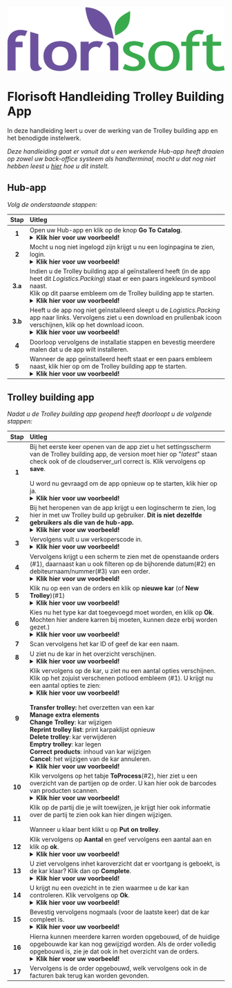 <img src="../../fslogo.png">

# Florisoft Handleiding Trolley Building App

In deze handleiding leert u over de werking van de Trolley building app en het benodigde instelwerk.

*Deze handleiding gaat er vanuit dat u een werkende Hub-app heeft draaien op zowel uw back-office systeem als handterminal, mocht u dat nog niet hebben leest u [hier](https://github.com/florisoft/User.Manuals/blob/main/CLOUD%20APPLICATIONS/Hub%20App/Installatie%20Hub-App.md) hoe u dit instelt.*

## Hub-app

*Volg de onderstaande stappen:*

|Stap|Uitleg|
|:-:|:--|
|**1**|Open uw Hub-app en klik op de knop **Go To Catalog**.<details><summary><b>Klik hier voor uw voorbeeld!</b></summary><img src="Media/NL/1.png"></details>|
|**2**|Mocht u nog niet ingelogd zijn krijgt u nu een loginpagina te zien, login.<details><summary><b>Klik hier voor uw voorbeeld!</b></summary><img src="Media/NL/2.png"></details>|
|**3.a**|Indien u de Trolley building app al geïnstalleerd heeft (in de app heet dit *Logistics.Packing*) staat er een paars ingekleurd symbool naast.<br>Klik op dit paarse embleem om de Trolley building app te starten.<details><summary><b>Klik hier voor uw voorbeeld!</b></summary><img src="Media/NL/8.png"></details>|
|**3.b**|Heeft u de app nog niet geïnstalleerd sleept u de *Logistics.Packing* app naar links. Vervolgens ziet u een download en prullenbak icoon verschijnen, klik op het download icoon. <details><summary><b>Klik hier voor uw voorbeeld!</b></summary><img src="Media/NL/4.png"></details>|
|**4**|Doorloop vervolgens de installatie stappen en bevestig meerdere malen dat u de app wilt installeren.|
|**5**|Wanneer de app geïnstalleerd heeft staat er een paars embleem naast, klik hier op om de Trolley building app te starten.<details><summary><b>Klik hier voor uw voorbeeld!</b></summary><img src="Media/NL/8.png"></details>|

## Trolley building app

*Nadat u de Trolley building app geopend heeft doorloopt u de volgende stappen:*

|Stap|Uitleg|
|:-:|:--|
|**1**|Bij het eerste keer openen van de app ziet u het settingsscherm van de Trolley building app, de version moet hier op "*latest*" staan check ook of de cloudserver_url correct is. Klik vervolgens op **save**.<br><br>U word nu gevraagd om de app opnieuw op te starten, klik hier op ja.<details><summary><b>Klik hier voor uw voorbeeld!</b></summary><img src="Media/NL/9.png"></details>|
|**2**|Bij het heropenen van de app krijgt u een loginscherm te zien, log hier in met uw Trolley build up gebruiker. **Dit is niet dezelfde gebruikers als die van de hub-app.**<details><summary><b>Klik hier voor uw voorbeeld!</b></summary><img src="Media/NL/10.png"></details>|
|**3**|Vervolgens vult u uw verkoperscode in.<details><summary><b>Klik hier voor uw voorbeeld!</b></summary><img src="Media/NL/11.png"></details>|
|**4**|Vervolgens krijgt u een scherm te zien met de openstaande orders (#1), daarnaast kan u ook filteren op de bijhorende datum(#2) en debiteurnaam/nummer(#3) van een order.<details><summary><b>Klik hier voor uw voorbeeld!</b></summary><img src="Media/NL/12.png"></details>|
|**5**|Klik nu op een van de orders en klik op **nieuwe kar** (of **New Trolley**)(#1)<details><summary><b>Klik hier voor uw voorbeeld!</b></summary><img src="Media/NL/13.png"></details>|
|**6**|Kies nu het type kar dat toegevoegd moet worden, en klik op **Ok**.<Br>Mochten hier andere karren bij moeten, kunnen deze erbij worden gezet.)<details><summary><b>Klik hier voor uw voorbeeld!</b></summary><img src="Media/NL/14.png"></details>|
|**7**|Scan vervolgens het kar ID of geef de kar een naam.|
|**8**|U ziet nu de kar in het overzicht verschijnen.<details><summary><b>Klik hier voor uw voorbeeld!</b></summary><img src="Media/NL/15.png"></details>|
|**9**|Klik vervolgens op de kar, u ziet nu een aantal opties verschijnen. Klik op het zojuist verschenen potlood embleem (#1). U krijgt nu een aantal opties te zien:<details><summary><b>Klik hier voor uw voorbeeld!</b></summary><img src="Media/NL/17.png"></details><br>**Transfer trolley:** het overzetten van een kar<br>**Manage extra elements**<br>**Change Trolley**: kar wijzigen<br>**Reprint trolley list**: print karpaklijst opnieuw<br>**Delete trolley**: kar verwijderen<br>**Emptry trolley**: kar legen<br>**Correct products**: inhoud van kar wijzigen<br>**Cancel**: het wijzigen van de kar annuleren.<details><summary><b>Klik hier voor uw voorbeeld!</b></summary><img src="Media/NL/16.png"></details>|
|**10**|Klik vervolgens op het tabje **ToProcess**(#2), hier ziet u een overzicht van de partijen op de order. U kan hier ook de barcodes van producten scannen.<details><summary><b>Klik hier voor uw voorbeeld!</b></summary><img src="Media/NL/18.png"></details>|
|**11**|Klik op de partij die je wilt toewijzen, je krijgt hier ook informatie over de partij te zien ook kan hier dingen wijzigen.<br><br>Wanneer u klaar bent klikt u op **Put on trolley**.|
|**12**|Klik vervolgens op **Aantal** en geef vervolgens een aantal aan en klik op **ok**.<details><summary><b>Klik hier voor uw voorbeeld!</b></summary><img src="Media/NL/19.png"></details>|
|**13**|U ziet vervolgens inhet karoverzicht dat er voortgang is geboekt, is de kar klaar? Klik dan op **Complete**.<details><summary><b>Klik hier voor uw voorbeeld!</b></summary><img src="Media/NL/20.png"></details>|
|**14**|U krijgt nu een ovezicht in te zien waarmee u de kar kan controleren. Klik vervolgens op **Ok**.<details><summary><b>Klik hier voor uw voorbeeld!</b></summary><img src="Media/NL/21.png"></details>|
|**15**|Bevestig vervolgens nogmaals (voor de laatste keer) dat de kar compleet is.<details><summary><b>Klik hier voor uw voorbeeld!</b></summary><img src="Media/NL/22.png"></details>|
|**16**|Hierna kunnen meerdere karren worden opgebouwd, of de huidige opgebouwde kar kan nog gewijzigd worden. Als de order volledig opgebouwd is, zie je dat ook in het overzicht van de orders.<details><summary><b>Klik hier voor uw voorbeeld!</b></summary><img src="Media/NL/23.png"></details>|
|**17**|Vervolgens is de order opgebouwd, welk vervolgens ook in de facturen bak terug kan worden gevonden.|